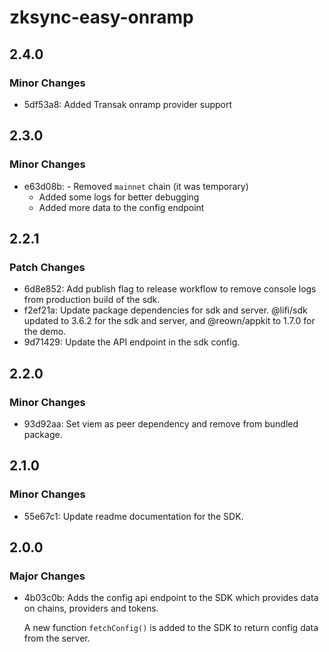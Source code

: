 # zksync-easy-onramp

## 2.4.0

### Minor Changes

- 5df53a8: Added Transak onramp provider support

## 2.3.0

### Minor Changes

- e63d08b: - Removed `mainnet` chain (it was temporary)
  - Added some logs for better debugging
  - Added more data to the config endpoint

## 2.2.1

### Patch Changes

- 6d8e852: Add publish flag to release workflow to remove console logs from production build of the sdk.
- f2ef21a: Update package dependencies for sdk and server.
  @lifi/sdk updated to 3.6.2 for the sdk and server, and @reown/appkit to 1.7.0 for the demo.
- 9d71429: Update the API endpoint in the sdk config.

## 2.2.0

### Minor Changes

- 93d92aa: Set viem as peer dependency and remove from bundled package.

## 2.1.0

### Minor Changes

- 55e67c1: Update readme documentation for the SDK.

## 2.0.0

### Major Changes

- 4b03c0b: Adds the config api endpoint to the SDK which provides data on chains, providers and tokens.

  A new function `fetchConfig()` is added to the SDK to return config data from the server.
